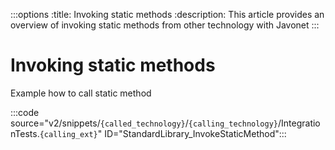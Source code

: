 :::options
:title: Invoking static methods
:description: This article provides an overview of invoking static methods from other technology with Javonet
:::

# Invoking static methods

Example how to call static method

:::code source="v2/snippets/`{called_technology}`/`{calling_technology}`/IntegrationTests.`{calling_ext}`" ID="StandardLibrary_InvokeStaticMethod":::
